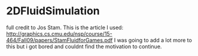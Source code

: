 # 2DFluidSimulation
full credit to Jos Stam. This is the article I used: http://graphics.cs.cmu.edu/nsp/course/15-464/Fall09/papers/StamFluidforGames.pdf
I was going to add a lot more to this but i got bored and couldnt find the motivation to continue.
